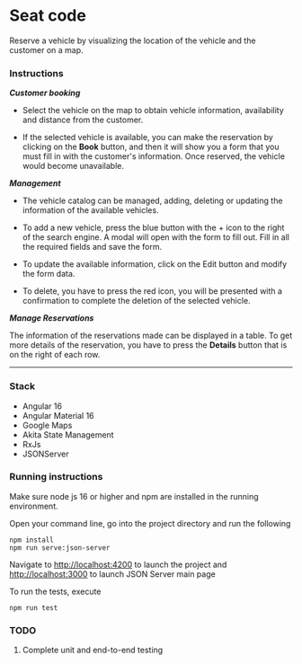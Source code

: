 # Seat code

Reserve a vehicle by visualizing the location of the vehicle and the customer on a map.

### Instructions

***Customer booking***

- Select the vehicle on the map to obtain vehicle information, availability and distance from the customer.


- If the selected vehicle is available, you can make the reservation by clicking on the **Book** button, and then it will show you a form that you must fill in with the customer's information. Once reserved, the vehicle would become unavailable.

***Management***

- The vehicle catalog can be managed, adding, deleting or updating the information of the available vehicles.


- To add a new vehicle, press the blue button with the + icon to the right of the search engine. A modal will open with the form to fill out. Fill in all the required fields and save the form.


- To update the available information, click on the Edit button and modify the form data.


- To delete, you have to press the red icon, you will be presented with a confirmation to complete the deletion of the selected vehicle.

***Manage Reservations***

The information of the reservations made can be displayed in a table. To get more details of the reservation, you have to press the **Details** button that is on the right of each row.

***
### Stack

- Angular 16
- Angular Material 16
- Google Maps
- Akita State Management
- RxJs
- JSONServer

### Running instructions
Make sure node js 16 or higher and npm are installed in the running environment.

Open your command line, go into the project directory and run the following

    npm install
    npm run serve:json-server

Navigate to [http://localhost:4200](http://localhost:4200) to launch the project and [http://localhost:3000](http://localhost:3000) to launch JSON Server main page

To run the tests, execute

    npm run test


### TODO

1. Complete unit and end-to-end testing
